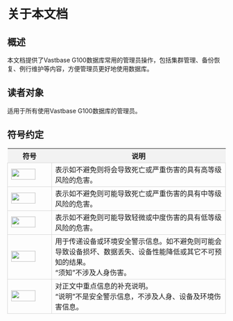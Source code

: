 # 关于本文档

## 概述

本文档提供了Vastbase G100数据库常用的管理员操作，包括集群管理、备份恢复、例行维护等内容，方便管理员更好地使用数据库。

## 读者对象

适用于所有使用Vastbase G100数据库的管理员。

## 符号约定

<table style="border-collapse:collapse;">
<colgroup>
<col style="width: 20%" />
<col style="width: 79%" />
</colgroup>
<thead>
<tr class="header">
<th style="background-color:#F2F2F2">符号</th>
<th style="background-color:#F2F2F2">说明</th>
</tr>
</thead>
<tbody>
<tr class="odd">
<td style="border:1px solid #D7D7D7"><img src="figures/figure1.png" style="width:0.58264in;height:0.26111in" /></td>
<td style="border:1px solid #D7D7D7">表示如不避免则将会导致死亡或严重伤害的具有高等级风险的危害。</td>
</tr>
<tr class="even">
<td style="border:1px solid #D7D7D7"><img src="figures/figure2.png" style="width:0.58264in;height:0.26111in" /></td>
<td style="border:1px solid #D7D7D7">表示如不避免则可能导致死亡或严重伤害的具有中等级风险的危害。</td>
</tr>
<tr class="odd">
<td style="border:1px solid #D7D7D7"><img src="figures/figure3.png" style="width:0.58264in;height:0.26111in" /></td>
<td style="border:1px solid #D7D7D7">表示如不避免则可能导致轻微或中度伤害的具有低等级风险的危害。</td>
</tr>
<tr class="even">
<td style="border:1px solid #D7D7D7"><img src="figures/figure4.png" style="width:0.58264in;height:0.26111in" /></td>
<td style="border:1px solid #D7D7D7">用于传递设备或环境安全警示信息。如不避免则可能会导致设备损坏、数据丢失、设备性能降低或其它不可预知的结果。
<br />“须知”不涉及人身伤害。</td>
</tr>
<tr class="odd">
<td style="border:1px solid #D7D7D7"><img src="figures/figure5.png" style="width:0.58264in;height:0.26111in" /></td>
<td style="border:1px solid #D7D7D7">对正文中重点信息的补充说明。
<br />“说明”不是安全警示信息，不涉及人身、设备及环境伤害信息。</td>
</tr>
</tbody>
</table>     